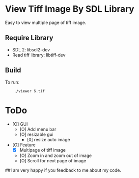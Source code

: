 View Tiff Image By SDL Library
===============
Easy to view multiple page of tiff image.

## Require Library

* SDL 2: libsdl2-dev
* Read tiff library: libtiff-dev

## Build
To run:
```
    ./viewer 6.tif
```
ToDo
====
- [O] GUI
	- [O] Add menu bar
	- [O] resizable gui
        - [0] resize auto image
- [O] Feature
	- [x] Multipage of tiff image
	- [O] Zoom in and zoom out of image
	- [O] Scroll for next page of image
	
##I am very happy if you feedback to me about my code.
